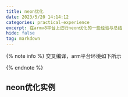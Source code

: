 ```yaml
---
title: neon优化
date: 2023/5/20 14:14:12
categories: practical-experience
excerpt: 在armv8平台上进行neon优化的一些经验与总结
hide: false
tag: markdown
---
```

{% note info %}
交叉编译，arm平台环境如下所示

{% endnote %} 
## neon优化实例
